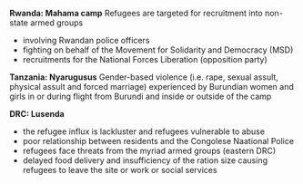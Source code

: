 **Rwanda: Mahama camp**
Refugees are targeted for recruitment into non-state armed groups
* involving Rwandan police officers
* fighting on behalf of the Movement for Solidarity and Democracy (MSD)
* recruitments for the National Forces Liberation (opposition party) 

**Tanzania: Nyarugusus**
Gender-based violence (i.e. rape, sexual assult, physical assult and forced marriage)
experienced by Burundian women and girls in or during flight from Burundi and inside or outside of the camp

**DRC: Lusenda**
* the refugee influx is lackluster and refugees vulnerable to abuse
* poor relationship between residents and the Congolese Naational Police
* refugees face threats from the myriad armed groups (eastern DRC)
* delayed food delivery and insufficiency of the ration size causing refugees to leave the site or work or social services

